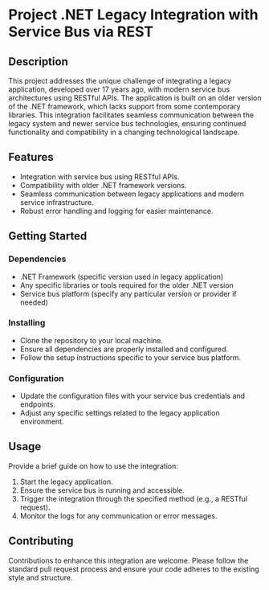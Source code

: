 # Project .NET Legacy Integration with Service Bus via REST

## Description
This project addresses the unique challenge of integrating a legacy application, developed over 17 years ago, with modern service bus architectures using RESTful APIs. The application is built on an older version of the .NET framework, which lacks support from some contemporary libraries. This integration facilitates seamless communication between the legacy system and newer service bus technologies, ensuring continued functionality and compatibility in a changing technological landscape.

## Features
- Integration with service bus using RESTful APIs.
- Compatibility with older .NET framework versions.
- Seamless communication between legacy applications and modern service infrastructure.
- Robust error handling and logging for easier maintenance.

## Getting Started
### Dependencies
- .NET Framework (specific version used in legacy application)
- Any specific libraries or tools required for the older .NET version
- Service bus platform (specify any particular version or provider if needed)

### Installing
- Clone the repository to your local machine.
- Ensure all dependencies are properly installed and configured.
- Follow the setup instructions specific to your service bus platform.

### Configuration
- Update the configuration files with your service bus credentials and endpoints.
- Adjust any specific settings related to the legacy application environment.

## Usage
Provide a brief guide on how to use the integration:
1. Start the legacy application.
2. Ensure the service bus is running and accessible.
3. Trigger the integration through the specified method (e.g., a RESTful request).
4. Monitor the logs for any communication or error messages.

## Contributing
Contributions to enhance this integration are welcome. Please follow the standard pull request process and ensure your code adheres to the existing style and structure.


